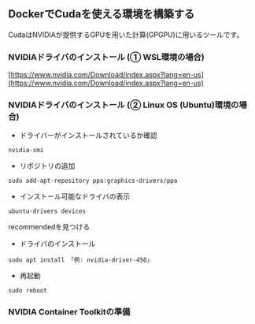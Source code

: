 ## DockerでCudaを使える環境を構築する
CudaはNVIDIAが提供するGPUを用いた計算(GPGPU)に用いるツールです。

### NVIDIAドライバのインストール (① WSL環境の場合)
[https://www.nvidia.com/Download/index.aspx?lang=en-us](https://www.nvidia.com/Download/index.aspx?lang=en-us)

### NVIDIAドライバのインストール (② Linux OS (Ubuntu)環境の場合)
- ドライバーがインストールされているか確認
```
nvidia-smi
```
- リポジトリの追加
```
sudo add-apt-repository ppa:graphics-drivers/ppa
```
- インストール可能なドライバの表示
```
ubuntu-drivers devices
```
recommendedを見つける

- ドライバのインストール
```
sudo apt install 「例: nvidia-driver-450」
```
- 再起動
```
sudo reboot
```

### NVIDIA Container Toolkitの準備
